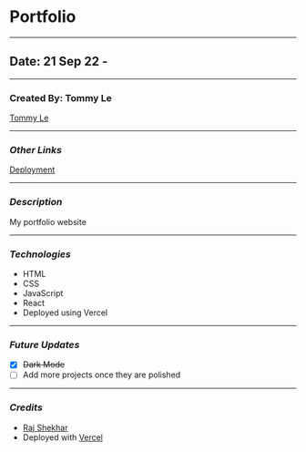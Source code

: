 # Portfolio

---

## Date: 21 Sep 22 - 

---

###  Created By: Tommy Le

[Tommy Le](https://www.linkedin.com/in/tommyyle/)

---
### **_Other Links_**

[Deployment](https://tommyle.vercel.app/)

---

### **_Description_**

My portfolio website

---

### **_Technologies_**

* HTML
* CSS
* JavaScript
* React
* Deployed using Vercel

---

### **_Future Updates_**

- [x] ~~Dark Mode~~
- [ ] Add more projects once they are polished

---

### **_Credits_**

* [Raj Shekhar](https://github.com/rajshekhar26)
* Deployed with [Vercel](https://vercel.com/)